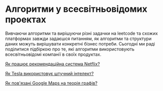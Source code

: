 # Алгоритми у всесвітньовідомих проектах

Вивчаючи алгоритми та вирішуючи різні задачки на leetcode та схожих платформах завжди задаєшся питанням, як алгоритми та структури даних можуть вирішувати конкретні бізнес потреби.
Сьогодні ми раді поділитися підбіркою про те, які алгоритми використовують всесвітньовідомі компанії в своїх продуктах.

[Як працює рекомендаційна система Netflix?](https://towardsdatascience.com/deep-dive-into-netflixs-recommender-system-341806ae3b48)

[Як Tesla використовує штучний інтелект?](https://www.fireblazeaischool.in/blogs/how-tesla-uses-ai-and-cv/)

[Як пов'язані Google Maps на теорія графів?](https://magazine.impactscool.com/en/speciali/google-maps-e-la-teoria-dei-grafi/)
